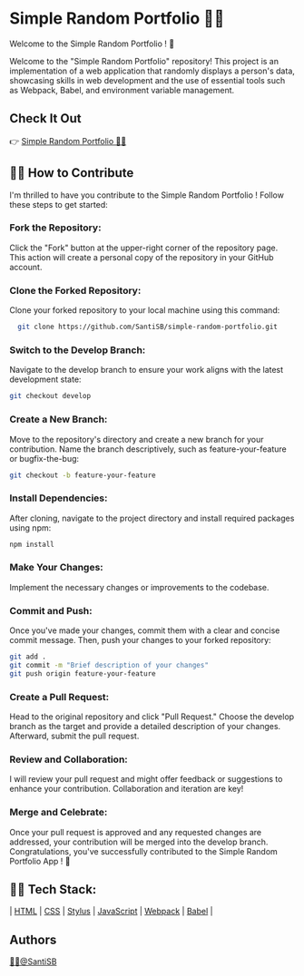 # Simple Random Portfolio 👨‍💻 

Welcome to the Simple Random Portfolio ! 👋

Welcome to the "Simple Random Portfolio" repository! This project is an implementation of a web application that randomly displays a person's data, showcasing skills in web development and the use of essential tools such as Webpack, Babel, and environment variable management.

## Check It Out
👉 [Simple Random Portfolio 👨‍💻](https://simple-random-portfolio.netlify.app/) 

## 👨‍💻 How to Contribute
I'm thrilled to have you contribute to the Simple Random Portfolio !
Follow these steps to get started:

### Fork the Repository: 
Click the "Fork" button at the upper-right corner of the repository page. This action will create a personal copy of the repository in your GitHub account.

### Clone the Forked Repository: 
Clone your forked repository to your local machine using this command:

```bash
  git clone https://github.com/SantiSB/simple-random-portfolio.git
```

### Switch to the Develop Branch: 
Navigate to the develop branch to ensure your work aligns with the latest development state:

```bash
git checkout develop
```

### Create a New Branch: 
Move to the repository's directory and create a new branch for your contribution. Name the branch descriptively, such as feature-your-feature or bugfix-the-bug:

```bash
git checkout -b feature-your-feature
```

### Install Dependencies: 
After cloning, navigate to the project directory and install required packages using npm:

```bash
npm install
```

### Make Your Changes: 
Implement the necessary changes or improvements to the codebase.

### Commit and Push: 
Once you've made your changes, commit them with a clear and concise commit message. Then, push your changes to your forked repository:

```bash
git add .
git commit -m "Brief description of your changes"
git push origin feature-your-feature
```
### Create a Pull Request: 
Head to the original repository and click "Pull Request." Choose the develop branch as the target and provide a detailed description of your changes. Afterward, submit the pull request.

### Review and Collaboration: 
I will review your pull request and might offer feedback or suggestions to enhance your contribution. Collaboration and iteration are key!

### Merge and Celebrate: 
Once your pull request is approved and any requested changes are addressed, your contribution will be merged into the develop branch. Congratulations, you've successfully contributed to the Simple Random Portfolio App ! 🎉

## 👨‍💻 Tech Stack:
 | [HTML](https://developer.mozilla.org/es/docs/Web/HTML)
 | [CSS](https://developer.mozilla.org/es/docs/Web/CSS)
 | [Stylus](https://stylus-lang.com/docs/executable.html)
 | [JavaScript](https://developer.mozilla.org/es/docs/Web/JavaScript)
 | [Webpack](https://webpack.js.org/)
 | [Babel](https://babeljs.io/)
 |

## Authors
[🐱‍💻@SantiSB](https://github.com/SantiSB)
